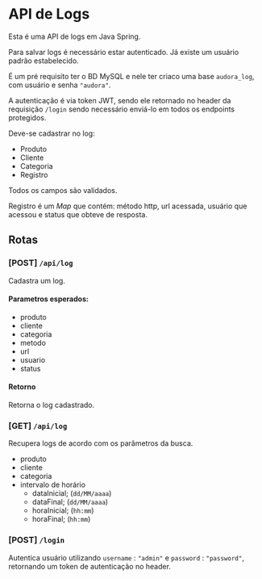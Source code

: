# API de Logs
Esta é uma API de logs em Java Spring.

Para salvar logs é necessário estar autenticado. Já existe um usuário padrão estabelecido.

É um pré requisito ter o BD MySQL e nele ter criaco uma base `audora_log`, com usuário e senha `"audora"`.

A autenticação é via token JWT, sendo ele retornado no header da requisição `/login` sendo necessário enviá-lo em todos os endpoints protegidos.

Deve-se cadastrar no log:
* Produto
* Cliente
* Categoria
* Registro

Todos os campos são validados.

Registro é um *Map* que contém: método http, url acessada, usuário que acessou e status que obteve de resposta.

## Rotas
### **[POST]** `/api/log`
Cadastra um log.
#### Parametros esperados:
* produto
* cliente
* categoria
* metodo
* url
* usuario
* status

#### Retorno
Retorna o log cadastrado.

### **[GET]** `/api/log`
Recupera logs de acordo com os parâmetros da busca.
* produto
* cliente
* categoria
* intervalo de horário
  * dataInicial; (`dd/MM/aaaa`)
  * dataFinal; (`dd/MM/aaaa`)
  * horaInicial; (`hh:mm`)
  * horaFinal; (`hh:mm`)

### **[POST]** `/login`
Autentica usuário utilizando `username` : `"admin"` e `password` : `"password"`, retornando um token de autenticação no header.
